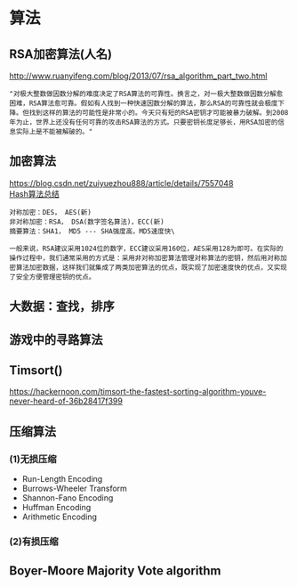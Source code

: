 # 算法

## RSA加密算法(人名)

<http://www.ruanyifeng.com/blog/2013/07/rsa_algorithm_part_two.html>

    "对极大整数做因数分解的难度决定了RSA算法的可靠性。换言之，对一极大整数做因数分解愈困难，RSA算法愈可靠。假如有人找到一种快速因数分解的算法，那么RSA的可靠性就会极度下降。但找到这样的算法的可能性是非常小的。今天只有短的RSA密钥才可能被暴力破解。到2008年为止，世界上还没有任何可靠的攻击RSA算法的方式。只要密钥长度足够长，用RSA加密的信息实际上是不能被解破的。"

## 加密算法

<https://blog.csdn.net/zuiyuezhou888/article/details/7557048>  
[Hash算法总结](https://www.jianshu.com/p/bf1d7eee28d0)

    对称加密：DES， AES(新)
    非对称加密：RSA， DSA(数字签名算法)，ECC(新)
    摘要算法：SHA1， MD5 --- SHA强度高，MD5速度快\

    一般来说，RSA建议采用1024位的数字，ECC建议采用160位，AES采用128为即可。在实际的操作过程中，我们通常采用的方式是：采用非对称加密算法管理对称算法的密钥，然后用对称加密算法加密数据，这样我们就集成了两类加密算法的优点，既实现了加密速度快的优点，又实现了安全方便管理密钥的优点。

## 大数据：查找，排序

## 游戏中的寻路算法

## Timsort()

<https://hackernoon.com/timsort-the-fastest-sorting-algorithm-youve-never-heard-of-36b28417f399>

## 压缩算法

### (1)无损压缩

+ Run-Length Encoding
+ Burrows-Wheeler Transform
+ Shannon-Fano Encoding
+ Huffman Encoding
+ Arithmetic Encoding

### (2)有损压缩

## Boyer-Moore Majority Vote algorithm
